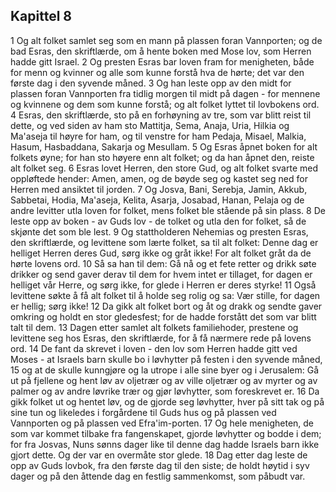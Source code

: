## Kapittel 8

1 Og alt folket samlet seg som en mann på plassen foran Vannporten; og de bad Esras, den skriftlærde, om å hente boken med Mose lov, som Herren hadde gitt Israel.
2 Og presten Esras bar loven fram for menigheten, både for menn og kvinner og alle som kunne forstå hva de hørte; det var den første dag i den syvende måned.
3 Og han leste opp av den midt for plassen foran Vannporten fra tidlig morgen til midt på dagen - for mennene og kvinnene og dem som kunne forstå; og alt folket lyttet til lovbokens ord.
4 Esras, den skriftlærde, sto på en forhøyning av tre, som var blitt reist til dette, og ved siden av ham sto Mattitja, Sema, Anaja, Uria, Hilkia og Ma'aseja til høyre for ham, og til venstre for ham Pedaja, Misael, Malkia, Hasum, Hasbaddana, Sakarja og Mesullam.
5 Og Esras åpnet boken for alt folkets øyne; for han sto høyere enn alt folket; og da han åpnet den, reiste alt folket seg.
6 Esras lovet Herren, den store Gud, og alt folket svarte med oppløftede hender: Amen, amen, og de bøyde seg og kastet seg ned for Herren med ansiktet til jorden.
7 Og Josva, Bani, Serebja, Jamin, Akkub, Sabbetai, Hodia, Ma'aseja, Kelita, Asarja, Josabad, Hanan, Pelaja og de andre levitter utla loven for folket, mens folket ble stående på sin plass.
8 De leste opp av boken - av Guds lov - de tolket og utla den for folket, så de skjønte det som ble lest.
9 Og stattholderen Nehemias og presten Esras, den skriftlærde, og levittene som lærte folket, sa til alt folket: Denne dag er helliget Herren deres Gud, sørg ikke og gråt ikke! For alt folket gråt da de hørte lovens ord.
10 Så sa han til dem: Gå nå og et fete retter og drikk søte drikker og send gaver derav til dem for hvem intet er tillaget, for dagen er helliget vår Herre, og sørg ikke, for glede i Herren er deres styrke!
11 Også levittene søkte å få alt folket til å holde seg rolig og sa: Vær stille, for dagen er hellig; sørg ikke!
12 Da gikk alt folket bort og åt og drakk og sendte gaver omkring og holdt en stor gledesfest; for de hadde forstått det som var blitt talt til dem.
13 Dagen etter samlet alt folkets familiehoder, prestene og levittene seg hos Esras, den skriftlærde, for å få nærmere rede på lovens ord.
14 De fant da skrevet i loven - den lov som Herren hadde gitt ved Moses - at Israels barn skulle bo i løvhytter på festen i den syvende måned,
15 og at de skulle kunngjøre og la utrope i alle sine byer og i Jerusalem: Gå ut på fjellene og hent løv av oljetrær og av ville oljetrær og av myrter og av palmer og av andre løvrike trær og gjør løvhytter, som foreskrevet er.
16 Da gikk folket ut og hentet løv, og de gjorde seg løvhytter, hver på sitt tak og på sine tun og likeledes i forgårdene til Guds hus og på plassen ved Vannporten og på plassen ved Efra'im-porten.
17 Og hele menigheten, de som var kommet tilbake fra fangenskapet, gjorde løvhytter og bodde i dem; for fra Josvas, Nuns sønns dager like til denne dag hadde Israels barn ikke gjort dette. Og der var en overmåte stor glede.
18 Dag etter dag leste de opp av Guds lovbok, fra den første dag til den siste; de holdt høytid i syv dager og på den åttende dag en festlig sammenkomst, som påbudt var.
